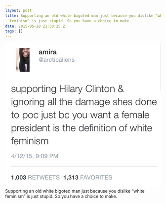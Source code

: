 ```yaml
---
layout: post
title: Supporting an old white bigoted man just because you dislike “white
  feminism” is just stupid. So you have a choice to make.
date: 2015-05-28 21:30:25 Z
tags: []
---
```

![](/media/2015/05/120133145489.jpg)
Supporting an old white bigoted man just because you dislike “white feminism” is just stupid. So you have a choice to make.
